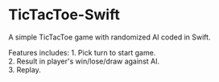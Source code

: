 # TicTacToe-Swift

 A simple TicTacToe game with randomized AI coded in Swift.
 
 Features includes:
    1. Pick turn to start game.<br />
    2. Result in player's win/lose/draw against AI.<br />
    3. Replay.
